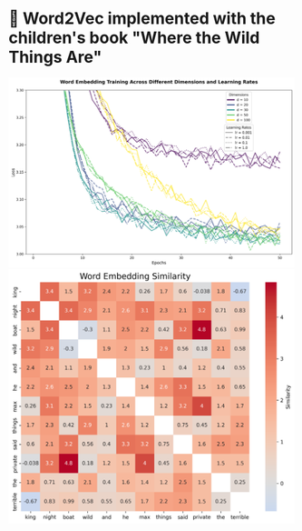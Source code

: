 # 📖 Word2Vec implemented with the children's book "Where the Wild Things Are"

![Book Cover](zoomed_training_embeddings.png)
![Word Similarity Heatmap](https://github.com/jwnigel/Word2Vec_Implementation/blob/main/word_similarity_heatmap.png)
